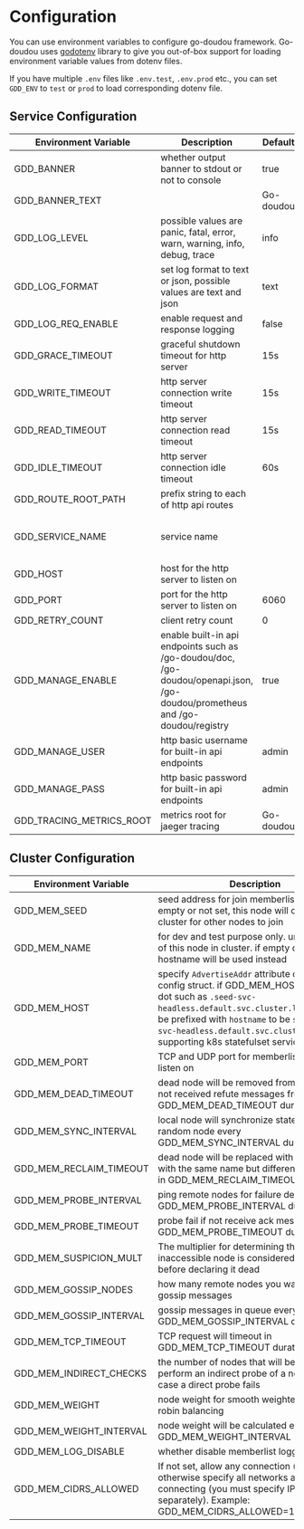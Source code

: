 # Configuration

You can use environment variables to configure go-doudou framework. Go-doudou uses [godotenv](https://github.com/joho/godotenv) library to give you out-of-box support for loading environment variable values from dotenv files.  

If you have multiple `.env` files like `.env.test`, `.env.prod` etc., you can set `GDD_ENV` to `test` or `prod` to load corresponding dotenv file.

## Service Configuration

| Environment Variable    | Description                                                      | Default   | Required |
| ----------------------- |------------------------------------------------------------------------------------------------------------------------------------------------------------------------------------------------------------------------------------------------------------------------------------|-----------| -------- |
| GDD_BANNER              | whether output banner to stdout or not to console                  | true      |       |
| GDD_BANNER_TEXT         |                                                                    | Go-doudou |         |
| GDD_LOG_LEVEL           | possible values are panic, fatal, error, warn, warning, info, debug, trace        | info      |          |
| GDD_LOG_FORMAT            | set log format to text or json, possible values are text and json | text      |          |
| GDD_LOG_REQ_ENABLE       | enable request and response logging                       | false      |          |
| GDD_GRACE_TIMEOUT       | graceful shutdown timeout for http server                     | 15s       |          |
| GDD_WRITE_TIMEOUT       | http server connection write timeout                                            | 15s       |          |
| GDD_READ_TIMEOUT        | http server connection read timeout     | 15s       |          |
| GDD_IDLE_TIMEOUT        | http server connection idle timeout | 60s       |          |
| GDD_ROUTE_ROOT_PATH     | prefix string to each of http api routes   |         |          |
| GDD_SERVICE_NAME        | service name     |           | Yes if you develop microservice application      |
| GDD_HOST                | host for the http server to listen on   |         |          |
| GDD_PORT                | port for the http server to listen on | 6060        |          |
| GDD_RETRY_COUNT |   client retry count  | 0         |          |
| GDD_MANAGE_ENABLE       | enable built-in api endpoints such as /go-doudou/doc, /go-doudou/openapi.json, /go-doudou/prometheus and /go-doudou/registry | true     |          |
| GDD_MANAGE_USER         | http basic username for built-in api endpoints     | admin        |          |
| GDD_MANAGE_PASS         | http basic password for built-in api endpoints     | admin        |          |
| GDD_TRACING_METRICS_ROOT         | metrics root for jaeger tracing    | Go-doudou        |          |

## Cluster Configuration

| Environment Variable    | Description                                                      | Default   | Required |
| ----------------------- |------------------------------------------------------------------------------------------------------------------------------------------------------------------------------------------------------------------------------------------------------------------------------------|-----------| -------- |
| GDD_MEM_SEED            | seed address for join memberlist cluster. If empty or not set, this node will create a new cluster for other nodes to join         |         |          |
| GDD_MEM_NAME            | for dev and test purpose only. unique name of this node in cluster. if empty or not set, hostname will be used instead    |         |          |
| GDD_MEM_HOST            | specify `AdvertiseAddr` attribute of memberlist config struct. if GDD_MEM_HOST starts with dot such as `.seed-svc-headless.default.svc.cluster.local`, it will be prefixed with `hostname` to be `seed-2.seed-svc-headless.default.svc.cluster.local` for supporting k8s statefulset service. |         |          |
| GDD_MEM_PORT            | TCP and UDP port for memberlist instance to listen on                                    |   7946      |          |
| GDD_MEM_DEAD_TIMEOUT    | dead node will be removed from node map if not received refute messages from it in GDD_MEM_DEAD_TIMEOUT duration    | 60s       |          |
| GDD_MEM_SYNC_INTERVAL   | local node will synchronize states from other random node every GDD_MEM_SYNC_INTERVAL duration | 60s       |          |
| GDD_MEM_RECLAIM_TIMEOUT | dead node will be replaced with new node with the same name but different full address in GDD_MEM_RECLAIM_TIMEOUT duration  | 3s        |          |
| GDD_MEM_PROBE_INTERVAL | ping remote nodes for failure detection every GDD_MEM_PROBE_INTERVAL duration    | 5s        |          |
| GDD_MEM_PROBE_TIMEOUT | probe fail if not receive ack message in GDD_MEM_PROBE_TIMEOUT duration    | 3s        |          |
| GDD_MEM_SUSPICION_MULT | The multiplier for determining the time an inaccessible node is considered suspect before declaring it dead     | 6         |          |
| GDD_MEM_GOSSIP_NODES | how many remote nodes you want to send gossip messages  | 4         |          |
| GDD_MEM_GOSSIP_INTERVAL | gossip messages in queue every GDD_MEM_GOSSIP_INTERVAL duration         | 500ms     |          |
| GDD_MEM_TCP_TIMEOUT | TCP request will timeout in GDD_MEM_TCP_TIMEOUT duration   | 30s       |          |
| GDD_MEM_INDIRECT_CHECKS | the number of nodes that will be asked to perform an indirect probe of a node in the case a direct probe fails   | 3       |          |
| GDD_MEM_WEIGHT | node weight for smooth weighted round-robin balancing   | 0         |          |
| GDD_MEM_WEIGHT_INTERVAL | node weight will be calculated every GDD_MEM_WEIGHT_INTERVAL    | 0s        |          |
| GDD_MEM_LOG_DISABLE | whether disable memberlist logging           | false        |          |
| GDD_MEM_CIDRS_ALLOWED | If not set, allow any connection (default), otherwise specify all networks allowed connecting (you must specify IPv6/IPv4 separately). Example: GDD_MEM_CIDRS_ALLOWED=172.28.0.0/16 |  |          |
